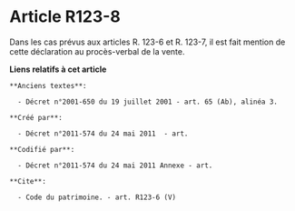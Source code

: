 # Article R123-8

Dans les cas prévus aux articles R. 123-6 et R. 123-7, il est fait mention de cette déclaration au procès-verbal de la vente.

**Liens relatifs à cet article**

	**Anciens textes**:

	  - Décret n°2001-650 du 19 juillet 2001 - art. 65 (Ab), alinéa 3.

	**Créé par**:

	  - Décret n°2011-574 du 24 mai 2011  - art.

	**Codifié par**:

	  - Décret n°2011-574 du 24 mai 2011 Annexe - art.

	**Cite**:

	  - Code du patrimoine. - art. R123-6 (V)
